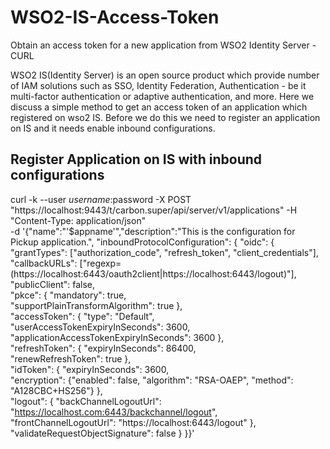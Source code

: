 # WSO2-IS-Access-Token
Obtain an access token for a new application from WSO2 Identity Server - CURL

WSO2 IS(Identity Server) is an open source product which provide number of IAM solutions such as SSO, Identity Federation, Authentication - be it multi-factor authentication or adaptive authentication, and more.
	Here we discuss a simple method to get an access token of an application which registered on wso2 IS. Before we do this we need to register an application on IS and it needs enable inbound configurations.
## Register Application on IS with inbound configurations

curl -k --user $username:$password -X POST "https://localhost:9443/t/carbon.super/api/server/v1/applications" -H  "Content-Type: application/json" \
-d '{"name":"'$appname'","description":"This is the configuration for Pickup application.",     "inboundProtocolConfiguration": { 
    "oidc": { 
        "grantTypes": ["authorization_code", "refresh_token", "client_credentials"],  
        "callbackURLs": ["regexp=(https://localhost:6443/oauth2client|https://localhost:6443/logout)"],  
        "publicClient": false,  
        "pkce": { 
            "mandatory": true,  
            "supportPlainTransformAlgorithm": true 
        },  
        "accessToken": { 
            "type": "Default",  
            "userAccessTokenExpiryInSeconds": 3600,  
            "applicationAccessTokenExpiryInSeconds": 3600 
        },  
        "refreshToken": { 
            "expiryInSeconds": 86400,  
            "renewRefreshToken": true 
        },  
        "idToken": { 
            "expiryInSeconds": 3600,  
            "encryption": {"enabled": false, "algorithm": "RSA-OAEP", "method": "A128CBC+HS256"} 
        },  
        "logout": { 
            "backChannelLogoutUrl": "https://localhost.com:6443/backchannel/logout",  
            "frontChannelLogoutUrl": "https://localhost:6443/logout" 
        },  
        "validateRequestObjectSignature": false 
        } 
    }}'
